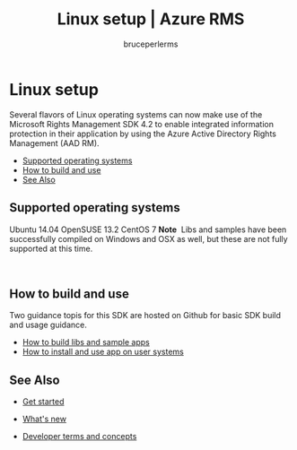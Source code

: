 ﻿---
# required metadata

title: Linux setup | Azure RMS
description: Several flavors of Linux operating systems can now make use of the Microsoft Rights Management SDK 4.2.
keywords:
author: bruceperlerms
manager: mbaldwin
ms.date: 04/28/2016
ms.topic: article
ms.prod:
ms.service: rights-management
ms.technology: techgroup-identity
ms.assetid: A348541C-17E0-4024-BF97-84B0099B0E69
# optional metadata

#ROBOTS:
audience: developer
#ms.devlang:
ms.reviewer: shubhamp
ms.suite: ems
#ms.tgt_pltfrm:
#ms.custom:

---

# Linux setup


Several flavors of Linux operating systems can now make use of the Microsoft Rights Management SDK 4.2 to enable integrated information protection in their application by using the Azure Active Directory Rights Management (AAD RM).

-   [Supported operating systems](#supported-operating-systems)
-   [How to build and use](#how-to-build-and-use)
-   [See Also](#see-also)

## Supported operating systems


Ubuntu 14.04
OpenSUSE 13.2
CentOS 7
**Note**  Libs and samples have been successfully compiled on Windows and OSX as well, but these are not fully supported at this time.

 

## How to build and use

Two guidance topis for this SDK are hosted on Github for basic SDK build and usage guidance.

-   [How to build libs and sample apps](https://github.com/AzureAD/rms-sdk-for-cpp/blob/master/docs/how_to_build_it.md)
-   [How to install and use app on user systems](https://github.com/AzureAD/rms-sdk-for-cpp/blob/master/docs/how_to_use_it.md)

## See Also

* [Get started](get-started.md)

* [What's new](release-notes.md)

* [Developer terms and concepts](core-concepts.md)

 

 



